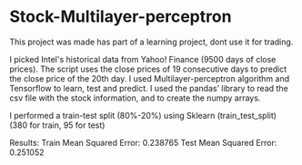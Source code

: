 # Stock-Multilayer-perceptron

This project was made has part of a learning project, dont use it for trading.

I picked Intel's historical data from Yahoo! Finance (9500 days of close prices).
The script uses the close prices of 19 consecutive days to predict the close price of the 20th day.
I used Multilayer-perceptron algorithm and Tensorflow to learn, test and predict.
I used the pandas’ library to read the csv file with the stock information, and to create the numpy arrays.

I performed a train-test split (80%-20%) using Sklearn (train_test_split) (380 for train, 95 for test)

Results:
Train Mean Squared Error: 0.238765
Test Mean Squared Error: 0.251052
